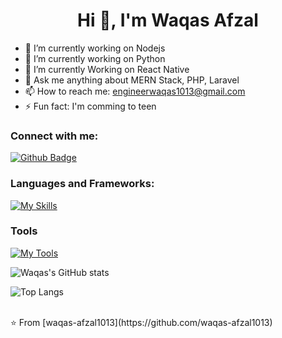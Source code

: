  <h1 align="center">Hi 👋, I'm Waqas Afzal</h1>

- 🔭 I’m currently working on Nodejs
- 🔭 I’m currently working on Python
- 🌱 I’m currently Working on React Native
- 💬 Ask me anything about MERN Stack, PHP, Laravel 
- 📫 How to reach me: engineerwaqas1013@gmail.com
- ⚡ Fun fact: I'm comming to teen
  
### Connect with me:
<div id="badges">
  <a href="https://github.com/asifraza1013">
    <img src="https://img.shields.io/badge/Github-white?style=for-the-badge&logo=Github&logoColor=black" alt="Github Badge"/>
  </a>
</div>

### Languages and Frameworks:
[![My Skills](https://skillicons.dev/icons?i=nodejs,python,flask,django,react,php,laravel,mongodb,mysql,firebase,redis,html,css,bootstrap,jquery)](https://skillicons.dev)

### Tools
[![My Tools](https://skillicons.dev/icons?i=github,gitlab,git,postman,aws,gcp,&figma,vscode,vscodium,bash,docker,powershell)](https://skillicons.dev)


![Waqas's GitHub stats](https://github-readme-stats.vercel.app/api?username=waqas-afzal1013&show_icons=true&theme=dark)

![Top Langs](https://github-readme-stats.vercel.app/api/top-langs/?username=asifraza1013&theme=dark)


<br>
⭐️ From [waqas-afzal1013](https://github.com/waqas-afzal1013)
